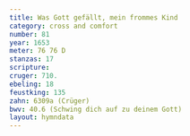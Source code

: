 ```yaml
---
title: Was Gott gefällt, mein frommes Kind
category: cross and comfort
number: 81
year: 1653
meter: 76 76 D
stanzas: 17
scripture: 
cruger: 710.
ebeling: 18
feustking: 135
zahn: 6309a (Crüger)
bwv: 40.6 (Schwing dich auf zu deinem Gott)
layout: hymndata
---
```

<br>

